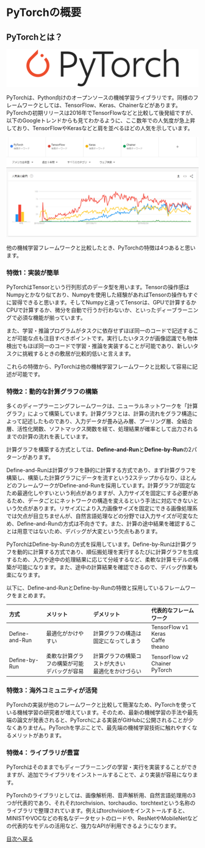 # PyTorchの概要

## PyTorchとは？
![PyTorch](https://raw.githubusercontent.com/JuvenileTalk9/PyTorch/master/01_PyTorch%E3%81%AE%E6%A6%82%E8%A6%81/pytorch-logo-dark.png)

PyTorchは、Python向けのオープンソースの機械学習ライブラリです。同様のフレームワークとしては、TensorFlow、Keras、Chainerなどがあります。PyTorchの初期リリースは2016年でTensorFlowなどと比較して後発組ですが、以下のGoogleトレンドからも見てわかるように、ここ数年での人気度が急上昇しており、TensorFlowやKerasなどと肩を並べるほどの人気を示しています。

![Googleトレンド](https://raw.githubusercontent.com/JuvenileTalk9/PyTorch/master/01_PyTorch%E3%81%AE%E6%A6%82%E8%A6%81/google_trend.png)

他の機械学習フレームワークと比較したとき、PyTorchの特徴は4つあると思います。

### 特徴1：実装が簡単
PyTorchはTensorという行列形式のデータ型を用います。Tensorの操作感はNumpyとかなり似ており、Numpyを使用した経験があればTensorの操作もすぐに習得できると思います。そしてNumpyと違ってTensorは、GPUで計算するかCPUで計算するか、微分を自動で行うか行わないか、といったディーブラーニングで必須な機能が揃っています。

また、学習・推論プログラムがタスクに依存せずほぼ同一のコードで記述することが可能な点も注目すべきポイントです。実行したいタスクが画像認識でも物体検出でもほぼ同一のコードで学習・推論を実装することが可能であり、新しいタスクに挑戦するときの敷居が比較的低いと言えます。

これらの特徴から、PyTorchは他の機械学習フレームワークと比較して容易に記述が可能です。

### 特徴2：動的な計算グラフの構築
多くのディープラーニングフレームワークは、ニューラルネットワークを「計算グラフ」によって構築しています。計算グラフとは、計算の流れをグラフ構造によって記述したものであり、入力データが畳み込み層、プーリング層、全結合層、活性化関数、ソフトマックス関数を経て、処理結果が確率として出力されるまでの計算の流れを表しています。

計算グラフを構築する方式としては、**Define-and-Run**と**Define-by-Run**の2パターンがあります。

Define-and-Runは計算グラフを静的に計算する方式であり、まず計算グラフを構築し、構築した計算グラフにデータを流すという2ステップからなり、ほとんどのフレームワークがDefine-and-Runを採用しています。計算グラフが固定なため最適化しやすいという利点がありますが、入力サイズを固定にする必要があるため、データごとにネットワークの構造を変えるという手法に対応できないという欠点があります。リサイズにより入力画像サイズを固定にできる画像処理系では欠点が目立ちませんが、自然言語処理などの分野では入力サイズが可変なため、Define-and-Runの方式は不向きです。また、計算の途中結果を確認することは用意ではないため、デバッグが大変という欠点もあります。

PyTorchはDefine-by-Runの方式を採用しています。Define-by-Runは計算グラフを動的に計算する方式であり、順伝搬処理を実行するたびに計算グラフを生成するため、入力や途中の処理結果に応じて分岐するなど、柔軟な計算モデルの構築が可能になります。また、途中の計算結果を確認できるので、デバッグ作業も楽になります。

以下に、Define-and-RunとDefine-by-Runの特徴と採用しているフレームワークをまとめます。

|方式|メリット|デメリット|代表的なフレームワーク|
|:--|:--|:--|:--|
|Define-and-Run|最適化がかけやすい|計算グラフの構造は固定になってしまう|TensorFlow v1<br> Keras <br> Caffe <br> theano|
|Define-by-Run|柔軟な計算グラフの構築が可能 <br> デバッグが容易|計算グラフの構築コストが大きい <br> 最適化をかけづらい|TensorFlow v2 <br> Chainer <br> PyTorch|

### 特徴3：海外コミュニティが活発
PyTorchの実装が他のフレームワークと比較して簡潔なため、PyTorchを使っている機械学習の研究者が増えています。そのため、最新の機械学習の手法や最先端の論文が発表されると、PyTorchによる実装がGitHubに公開されることが少なくありません。PyTorchを学ぶことで、最先端の機械学習技術に触れやすくなるメリットがあります。

### 特徴4：ライブラリが豊富
PyTorchはそのままでもディープラーニングの学習・実行を実装することができますが、追加でライブラリをインストールすることで、より実装が容易になります。

PyTorchのライブラリとしては、画像解析用、音声解析用、自然言語処理用の3つが代表的であり、それそれtorchvision、torchaudio、torchtextという名称のライブラリで整理されています。例えばtorchvisionをインストールすると、MINISTやVOCなどの有名なデータセットのロードや、ResNetやMobileNetなどの代表的なモデルの活用など、強力なAPIが利用できるようになります。


[目次へ戻る](https://github.com/JuvenileTalk9/PyTorch)
